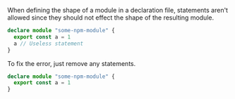 When defining the shape of a module in a declaration file, statements aren't allowed since they should not effect the shape of the resulting module.

```ts
declare module "some-npm-module" {
  export const a = 1
  a // Useless statement
}
```

To fix the error, just remove any statements.

```ts
declare module "some-npm-module" {
  export const a = 1
}
```
